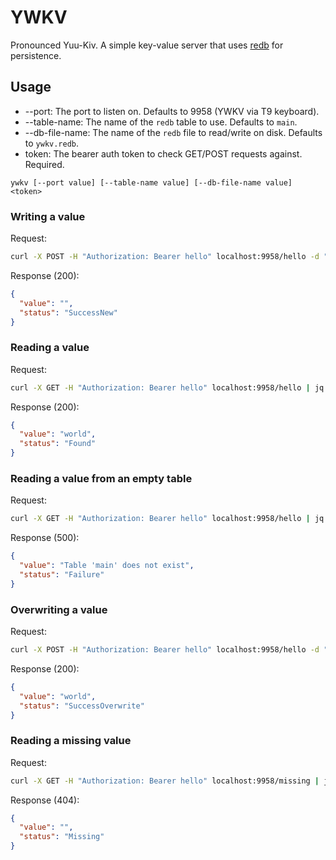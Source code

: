 # YWKV

Pronounced Yuu-Kiv. A simple key-value server that uses [redb](https://github.com/cberner/redb) for persistence.

## Usage

* --port: The port to listen on. Defaults to 9958 (YWKV via T9 keyboard).
* --table-name: The name of the `redb` table to use. Defaults to `main`.
* --db-file-name: The name of the `redb` file to read/write on disk. Defaults to `ywkv.redb`.
* token: The bearer auth token to check GET/POST requests against. Required.

```
ywkv [--port value] [--table-name value] [--db-file-name value] <token>
```

### Writing a value

Request:

```bash
curl -X POST -H "Authorization: Bearer hello" localhost:9958/hello -d "world" | jq -C
```

Response (200):

```json
{
  "value": "",
  "status": "SuccessNew"
}
```

### Reading a value

Request:

```bash
curl -X GET -H "Authorization: Bearer hello" localhost:9958/hello | jq -C
```

Response (200):

```json
{
  "value": "world",
  "status": "Found"
}
```

### Reading a value from an empty table

Request:

```bash
curl -X GET -H "Authorization: Bearer hello" localhost:9958/hello | jq -C
```

Response (500):

```json
{
  "value": "Table 'main' does not exist",
  "status": "Failure"
}
```

### Overwriting a value

Request:

```bash
curl -X POST -H "Authorization: Bearer hello" localhost:9958/hello -d "world" | jq -C
```

Response (200):

```json
{
  "value": "world",
  "status": "SuccessOverwrite"
}
```

### Reading a missing value

Request:

```bash
curl -X GET -H "Authorization: Bearer hello" localhost:9958/missing | jq -C
```

Response (404):

```json
{
  "value": "",
  "status": "Missing"
}
```
